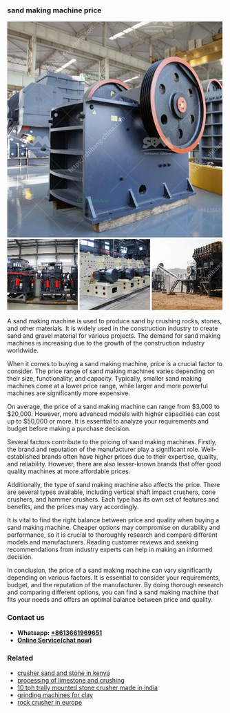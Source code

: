 <h3>sand making machine price</h3><img src='1706773620.jpg' alt=''><p>A sand making machine is used to produce sand by crushing rocks, stones, and other materials. It is widely used in the construction industry to create sand and gravel material for various projects. The demand for sand making machines is increasing due to the growth of the construction industry worldwide.</p><p>When it comes to buying a sand making machine, price is a crucial factor to consider. The price range of sand making machines varies depending on their size, functionality, and capacity. Typically, smaller sand making machines come at a lower price range, while larger and more powerful machines are significantly more expensive.</p><p>On average, the price of a sand making machine can range from $3,000 to $20,000. However, more advanced models with higher capacities can cost up to $50,000 or more. It is essential to analyze your requirements and budget before making a purchase decision.</p><p>Several factors contribute to the pricing of sand making machines. Firstly, the brand and reputation of the manufacturer play a significant role. Well-established brands often have higher prices due to their expertise, quality, and reliability. However, there are also lesser-known brands that offer good quality machines at more affordable prices.</p><p>Additionally, the type of sand making machine also affects the price. There are several types available, including vertical shaft impact crushers, cone crushers, and hammer crushers. Each type has its own set of features and benefits, and the prices may vary accordingly.</p><p>It is vital to find the right balance between price and quality when buying a sand making machine. Cheaper options may compromise on durability and performance, so it is crucial to thoroughly research and compare different models and manufacturers. Reading customer reviews and seeking recommendations from industry experts can help in making an informed decision.</p><p>In conclusion, the price of a sand making machine can vary significantly depending on various factors. It is essential to consider your requirements, budget, and the reputation of the manufacturer. By doing thorough research and comparing different options, you can find a sand making machine that fits your needs and offers an optimal balance between price and quality.</p><h3>Contact us</h3><ul><li><strong>Whatsapp:&nbsp;<a href="https://wa.me/8613661969651">+8613661969651</a></strong></li><li><a href="https://swt.shibang-china.com/?git&amp;zhl&amp;sand making machine price"><strong>Online Service(chat now)</strong></a></li></ul><h3>Related</h3><ul><li><a href='crusher sand and stone in kenya.md'>crusher sand and stone in kenya</a></li><li><a href='processing of limestone and crushing.md'>processing of limestone and crushing</a></li><li><a href='10 tph trally mounted stone crusher made in india.md'>10 tph trally mounted stone crusher made in india</a></li><li><a href='grinding machines for clay.md'>grinding machines for clay</a></li><li><a href='rock crusher in europe.md'>rock crusher in europe</a></li></ul>